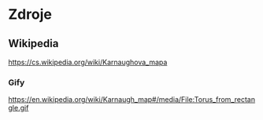 # Zdroje

## Wikipedia

https://cs.wikipedia.org/wiki/Karnaughova_mapa

### Gify
https://en.wikipedia.org/wiki/Karnaugh_map#/media/File:Torus_from_rectangle.gif